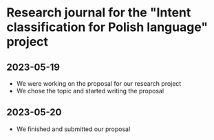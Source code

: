 # Research journal for the "Intent classification for Polish language" project

## 2023-05-19
- We were working on the proposal for our research project
- We chose the topic and started writing the proposal

## 2023-05-20
- We finished and submitted our proposal
